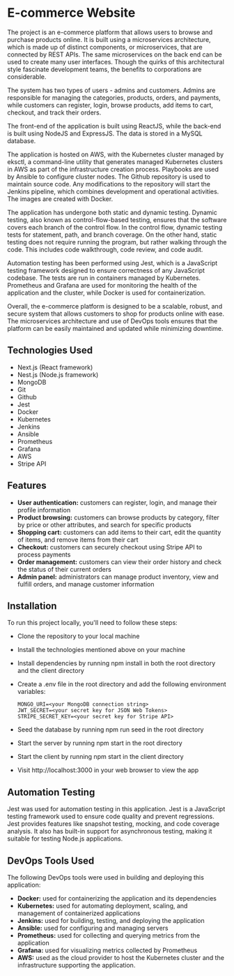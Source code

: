 # E-commerce Website
The project is an e-commerce platform that allows users to browse and purchase products online. It is built using a microservices architecture, which is made up of distinct components, or microservices, that are connected by REST APIs. The same microservices on the back end can be used to create many user interfaces. Though the quirks of this architectural style fascinate development teams, the benefits to corporations are considerable.

The system has two types of users - admins and customers. Admins are responsible for managing the categories, products, orders, and payments, while customers can register, login, browse products, add items to cart, checkout, and track their orders.

The front-end of the application is built using ReactJS, while the back-end is built using NodeJS and ExpressJS. The data is stored in a MySQL database.

The application is hosted on AWS, with the Kubernetes cluster managed by eksctl, a command-line utility that generates managed Kubernetes clusters in AWS as part of the infrastructure creation process. Playbooks are used by Ansible to configure cluster nodes. The Github repository is used to maintain source code. Any modifications to the repository will start the Jenkins pipeline, which combines development and operational activities. The images are created with Docker.

The application has undergone both static and dynamic testing. Dynamic testing, also known as control-flow-based testing, ensures that the software covers each branch of the control flow. In the control flow, dynamic testing tests for statement, path, and branch coverage. On the other hand, static testing does not require running the program, but rather walking through the code. This includes code walkthrough, code review, and code audit.

Automation testing has been performed using Jest, which is a JavaScript testing framework designed to ensure correctness of any JavaScript codebase. The tests are run in containers managed by Kubernetes. Prometheus and Grafana are used for monitoring the health of the application and the cluster, while Docker is used for containerization.

Overall, the e-commerce platform is designed to be a scalable, robust, and secure system that allows customers to shop for products online with ease. The microservices architecture and use of DevOps tools ensures that the platform can be easily maintained and updated while minimizing downtime.

## Technologies Used
- Next.js (React framework)
- Nest.js (Node.js framework)
- MongoDB
- Git
- Github
- Jest
- Docker
- Kubernetes
- Jenkins
- Ansible
- Prometheus
- Grafana
- AWS
- Stripe API

## Features
- **User authentication:** customers can register, login, and manage their profile information
- **Product browsing:** customers can browse products by category, filter by price or other attributes, and search for specific products
- **Shopping cart:** customers can add items to their cart, edit the quantity of items, and remove items from their cart
- **Checkout:** customers can securely checkout using Stripe API to process payments
- **Order management:** customers can view their order history and check the status of their current orders
- **Admin panel:** administrators can manage product inventory, view and fulfill orders, and manage customer information

## Installation
To run this project locally, you'll need to follow these steps:
- Clone the repository to your local machine
- Install the technologies mentioned above on your machine
- Install dependencies by running npm install in both the root directory and the client directory
- Create a .env file in the root directory and add the following environment variables:
  
   ```
   MONGO_URI=<your MongoDB connection string>
   JWT_SECRET=<your secret key for JSON Web Tokens>
   STRIPE_SECRET_KEY=<your secret key for Stripe API>
   ```
- Seed the database by running npm run seed in the root directory
- Start the server by running npm start in the root directory
- Start the client by running npm start in the client directory
- Visit http://localhost:3000 in your web browser to view the app

## Automation Testing
Jest was used for automation testing in this application. Jest is a JavaScript testing framework used to ensure code quality and prevent regressions. Jest provides features like snapshot testing, mocking, and code coverage analysis. It also has built-in support for asynchronous testing, making it suitable for testing Node.js applications.

## DevOps Tools Used
The following DevOps tools were used in building and deploying this application:
- **Docker:** used for containerizing the application and its dependencies
- **Kubernetes:** used for automating deployment, scaling, and management of containerized applications
- **Jenkins:** used for building, testing, and deploying the application
- **Ansible:** used for configuring and managing servers
- **Prometheus:** used for collecting and querying metrics from the application
- **Grafana:** used for visualizing metrics collected by Prometheus
- **AWS:** used as the cloud provider to host the Kubernetes cluster and the infrastructure supporting the application. 